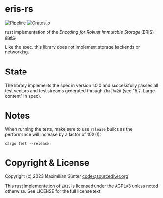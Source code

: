 # eris-rs

[![Pipeline](https://github.com/mguentner/eris-rs/actions/workflows/rust.yml/badge.svg)](https://github.com/mguentner/eris-rs/actions/workflows/rust.yml)
[![Crates.io](https://img.shields.io/crates/v/eris-rs.svg)](https://crates.io/crates/eris-rs)

rust implementation of the *Encoding for Robust Immutable Storage* (ERIS) [spec](https://eris.codeberg.page/spec/).

Like the spec, this library does not implement storage backends or networking.

# State

The library implements the spec in version 1.0.0 and successfully passes all test vectors
and test streams generated through `ChaCha20` (see "5.2. Large content" in spec).

# Notes

When running the tests, make sure to use `release` builds as the performance will increase
by a factor of 100 (!):

```
cargo test --release
```

# Copyright & License

Copyright (c) 2023 Maximilian Günter <code@sourcediver.org>

This rust implementation of `ERIS` is licensed under the AGPLv3 unless noted otherwise.
See LICENSE for the full license text.